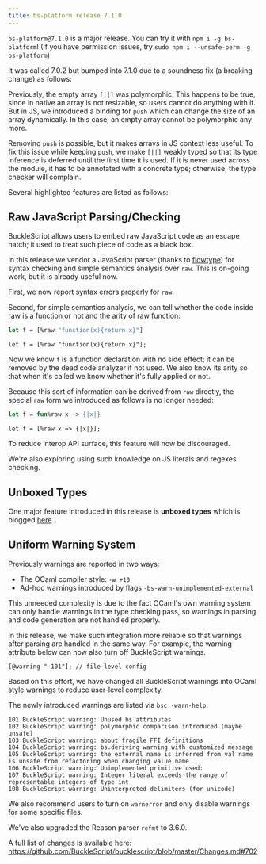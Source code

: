 ```yaml
---
title: bs-platform release 7.1.0
---
```


`bs-platform@7.1.0` is a major release. You can try it with `npm i -g bs-platform`!
(If you have permission issues, try `sudo npm i --unsafe-perm -g bs-platform`)

It was called 7.0.2 but bumped into 7.1.0 due to a soundness fix (a breaking change) as follows:

Previously, the empty array `[||]` was polymorphic. This happens to be true, since in native an array is not resizable, so users cannot do anything with it. But in JS, we introduced a binding for `push` which can change the size of an array dynamically. In this case, an empty array cannot be polymorphic any more.

Removing `push` is possible, but it makes arrays in JS context less useful. To fix this issue while keeping `push`, we make `[||]` weakly typed so that its type inference is deferred until the first time it is used. If it is never used across the module, it has to be annotated with a concrete type; otherwise, the type checker will complain.

Several highlighted features are listed as follows:

## Raw JavaScript Parsing/Checking

BuckleScript allows users to embed raw JavaScript code as an escape hatch; it used to treat such piece of code as a black box.

In this release we vendor a JavaScript parser (thanks to [flowtype](https://github.com/facebook/flow)) for syntax checking and simple semantics analysis over `raw`. This is on-going work, but it is already useful now.

First, we now report syntax errors properly for `raw`.

Second, for simple semantics analysis, we can tell whether the code inside raw is a function or not and the arity of raw function:

```ocaml
let f = [%raw "function(x){return x}"]
```
```reason
let f = [%raw "function(x){return x}"];
```

Now we know `f` is a function declaration with no side effect; it can be removed by the dead code analyzer if not used. We also know its arity so that when it's called we know whether it's fully applied or not.

Because this sort of information can be derived from `raw` directly, the special `raw` form we introduced as follows is no longer needed:

```ocaml
let f = fun%raw x -> {|x|}
```

```reason
let f = [%raw x => {|x|}];
```

To reduce interop API surface, this feature will now be discouraged.

We're also exploring using such knowledge on JS literals and regexes checking.

## Unboxed Types

One major feature introduced in this release is **unboxed types** which is blogged [here](https://bucklescript.github.io/blog/2019/12/20/release-7-02).

## Uniform Warning System

Previously warnings are reported in two ways:
- The OCaml compiler style: `-w +10`
- Ad-hoc warnings introduced by flags `-bs-warn-unimplemented-external`

This unneeded complexity is due to the fact OCaml's own warning system can only handle warnings in the type checking pass, so warnings in parsing and code generation are not handled properly.

In this release, we make such integration more reliable so that warnings after parsing are handled in the same way. For example, the warning attribute below can now also turn off BuckleScript warnings.

```reason
[@warning "-101"]; // file-level config
```

Based on this effort, we have changed all BuckleScript warnings into OCaml style warnings to reduce user-level complexity.

The newly introduced warnings are listed via `bsc -warn-help`:

```
101 BuckleScript warning: Unused bs attributes
102 BuckleScript warning: polymorphic comparison introduced (maybe unsafe)
103 BuckleScript warning: about fragile FFI definitions
104 BuckleScript warning: bs.deriving warning with customized message
105 BuckleScript warning: the external name is inferred from val name is unsafe from refactoring when changing value name
106 BuckleScript warning: Unimplemented primitive used:
107 BuckleScript warning: Integer literal exceeds the range of representable integers of type int
108 BuckleScript warning: Uninterpreted delimiters (for unicode)
```

We also recommend users to turn on `warnerror` and only disable warnings for some specific files.

We've also upgraded the Reason parser `refmt` to 3.6.0.

A full list of changes is available here: https://github.com/BuckleScript/bucklescript/blob/master/Changes.md#702
